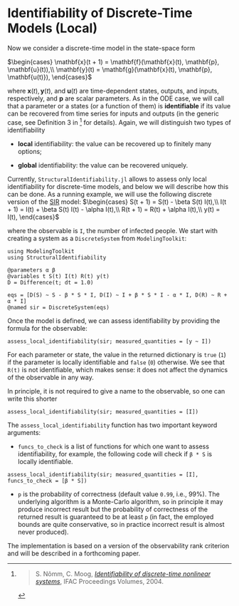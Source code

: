 # Identifiability of Discrete-Time Models (Local)

Now we consider a discrete-time model in the state-space form 

$\begin{cases}
\mathbf{x}(t + 1) = \mathbf{f}(\mathbf{x}(t), \mathbf{p}, \mathbf{u}(t)),\\
\mathbf{y}(t) = \mathbf{g}(\mathbf{x}(t), \mathbf{p}, \mathbf{u(t)}),
\end{cases}$

where $\mathbf{x}(t), \mathbf{y}(t)$, and $\mathbf{u}(t)$ are time-dependent states, outputs, and inputs, respectively,
and $\mathbf{p}$ are scalar parameters.
As in the ODE case, we will call that a parameter or a states (or a function of them) is **identifiable** if its value can be recovered from
time series for inputs and outputs (in the generic case, see Definition 3 in [^1] for details).
Again, we will distinguish two types of identifiability

  - **local** identifiability: the value can be recovered up to finitely many options;

  - **global** identifiability: the value can be recovered uniquely.

Currently, `StructuralIdentifiability.jl` allows to assess only local identifiability for discrete-time models, 
and below we will describe how this can be done.
As a running example, we will use the following discrete version of the [SIR](https://en.wikipedia.org/wiki/Compartmental_models_in_epidemiology#The_SIR_model) model:
$\begin{cases}
    S(t + 1) = S(t) - \beta S(t) I(t),\\
    I(t + 1) = I(t) + \beta S(t) I(t) - \alpha I(t),\\
    R(t + 1) = R(t) + \alpha I(t),\\
    y(t) = I(t), 
\end{cases}$

where the observable is `I`, the number of infected people.
We start with creating a system as a `DiscreteSystem` from `ModelingToolkit`:
```@example discrete
using ModelingToolkit
using StructuralIdentifiability

@parameters α β
@variables t S(t) I(t) R(t) y(t)
D = Difference(t; dt = 1.0)

eqs = [D(S) ~ S - β * S * I, D(I) ~ I + β * S * I - α * I, D(R) ~ R + α * I]
@named sir = DiscreteSystem(eqs)
```

Once the model is defined, we can assess identifiability by providing the formula for the observable:
```@example discrete
assess_local_identifiability(sir; measured_quantities = [y ~ I])
```
For each parameter or state, the value in the returned dictionary is `true` (`1`) if the parameter is locally identifiable and `false` (`0`) otherwise.
We see that `R(t)` is not identifiable, which makes sense: it does not affect the dynamics of the observable in any way.

In principle, it is not required to give a name to the observable, so one can write this shorter
```@example discrete
assess_local_identifiability(sir; measured_quantities = [I])
```

The `assess_local_identifiability` function has two important keyword arguments:

* `funcs_to_check` is a list of functions for which one want to assess identifiability, for example, the following code
   will check if `β * S` is locally identifiable.

```@example discrete
assess_local_identifiability(sir; measured_quantities = [I], funcs_to_check = [β * S])
```

* `p` is the probability of correctness (default value `0.99`, i.e., 99%). The underlying algorithm is a Monte-Carlo algorithm, so in 
  principle it may produce incorrect result but the probability of correctness of the returned result is guaranteed to be at least `p`
  (in fact, the employed bounds are quite conservative, so in practice incorrect result is almost never produced).

The implementation is based on a version of the observability rank criterion and will be described in a forthcoming paper.

[^1]: > S. Nõmm, C. Moog, [*Identifiability of discrete-time nonlinear systems*](https://doi.org/10.1016/S1474-6670(17)31245-4), IFAC Proceedings Volumes, 2004.
